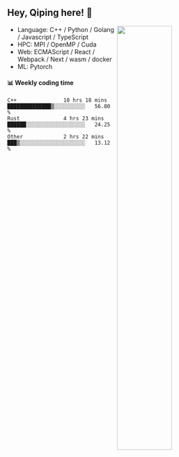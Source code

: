 

## Hey, Qiping here! :wave:

[<img align="right" width="50%" src="https://github-readme-stats.vercel.app/api?username=ppppqp&theme=dark&show_icons=true">](https://metrics.lecoq.io/ppppqp?template=classic)



-   Language: C++ / Python / Golang / Javascript / TypeScript
-   HPC: MPI / OpenMP / Cuda
-   Web: ECMAScript / React / Webpack / Next / wasm / docker
-   ML: Pytorch



#### :bar_chart: Weekly coding time

<!--START_SECTION:waka-->

```text
C++               10 hrs 18 mins  ██████████████▒░░░░░░░░░░   56.80 %
Rust              4 hrs 23 mins   ██████░░░░░░░░░░░░░░░░░░░   24.25 %
Other             2 hrs 22 mins   ███▒░░░░░░░░░░░░░░░░░░░░░   13.12 %
```

<!--END_SECTION:waka-->

